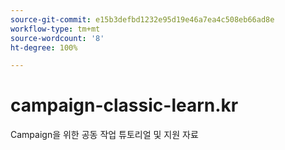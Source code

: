 ```yaml
---
source-git-commit: e15b3defbd1232e95d19e46a7ea4c508eb66ad8e
workflow-type: tm+mt
source-wordcount: '8'
ht-degree: 100%

---
```

# campaign-classic-learn.kr

Campaign을 위한 공동 작업 튜토리얼 및 지원 자료
